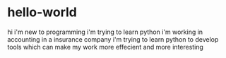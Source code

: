 # hello-world
hi i'm new to programming i'm trying to learn python
i'm working in accounting in a insurance company i'm trying to learn python to develop tools which can make my work more effecient and more interesting
